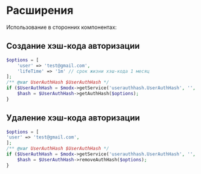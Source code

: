 # Расширения

Использование в сторонних компонентах:

## Создание хэш-кода авторизации

```php
$options = [
    'user' => 'test@gmail.com',
    'lifeTime' => '1m' // срок жизни хэш-кода 1 месяц
];
/** @var UserAuthHash $UserAuthHash */
if ($UserAuthHash = $modx->getService('userauthhash.UserAuthHash', '', MODX_CORE_PATH.'components/userauthhash/model/')) {
    $hash = $UserAuthHash->getAuthHash($options);
}
```

## Удаление хэш-кода авторизации

```php
$options = [
'user' => 'test@gmail.com',
];
/** @var UserAuthHash $UserAuthHash */
if ($UserAuthHash = $modx->getService('userauthhash.UserAuthHash', '', MODX_CORE_PATH.'components/userauthhash/model/')) {
    $hash = $UserAuthHash->removeAuthHash($options);
}
```
